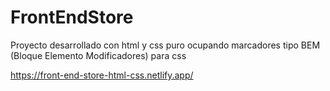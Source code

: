 # FrontEndStore

Proyecto desarrollado con html y css puro 
ocupando marcadores tipo BEM (Bloque Elemento Modificadores) para css


https://front-end-store-html-css.netlify.app/
